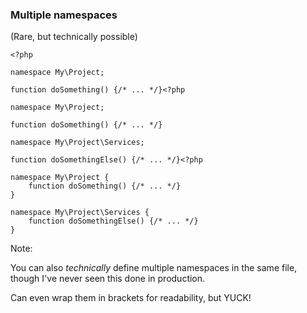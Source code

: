 ### Multiple namespaces

(Rare, but technically possible)

<pre class="fragment-replacement"><code class="hljs lang-php fragment fade-out" data-fragment-index="0">&lt;?php

namespace My\Project;

function doSomething() {/* ... */}</code><span class="fragment fade-out" data-fragment-index="1"><code class="hljs lang-php fragment fade-in" data-fragment-index="0">&lt;?php

namespace My\Project;

function doSomething() {/* ... */}

namespace My\Project\Services;

function doSomethingElse() {/* ... */}</code></span><code class="hljs lang-php fragment fade-in" data-fragment-index="1">&lt;?php

namespace My\Project {
    function doSomething() {/* ... */}
}

namespace My\Project\Services {
    function doSomethingElse() {/* ... */}
}</code></pre>

Note:

You can also _technically_ define multiple namespaces in the same file, though I've never seen this done in production.

Can even wrap them in brackets for readability, but YUCK!
